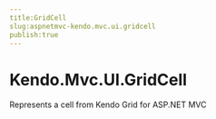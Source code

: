 ```yaml
---
title:GridCell
slug:aspnetmvc-kendo.mvc.ui.gridcell
publish:true
---
```


# Kendo.Mvc.UI.GridCell

Represents a cell from Kendo Grid for ASP.NET MVC
